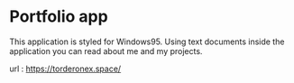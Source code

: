 # Portfolio app

This application is styled for Windows95. Using text documents inside the application you can read about me and my projects.

url : https://torderonex.space/
